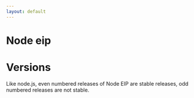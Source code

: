 ```yaml
---
layout: default
---
```



# Node eip


# Versions

Like node.js, even numbered releases of Node EIP are stable releases, odd numbered releases are not stable. 